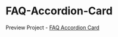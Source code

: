 # FAQ-Accordion-Card
Preview Project -
<a href="https://faq-accordion.netlify.app">FAQ Accordion Card</a>
